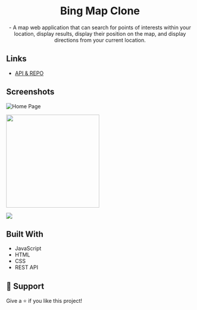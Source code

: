 <h1 align="center">Bing Map Clone</h1>

<p align="center">- A map web application that can search for
points of interests within your location, display results, display their
position on the map, and display directions from your current location.
</p>

## Links

- [API & REPO](https://github.com/Microsoft/BingMapsRESTToolkit/)

## Screenshots

![Home Page](/screenshots/1.png "Home Page")

<img src="media-player.png" height="250" width="250">

![](/screenshots/3.png)

## Built With

- JavaScript
- HTML
- CSS
- REST API

## 🤝 Support

Give a ⭐️ if you like this project!
